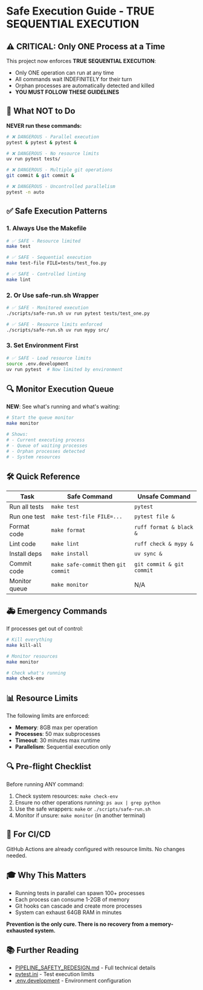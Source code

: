 # Safe Execution Guide - TRUE SEQUENTIAL EXECUTION

## ⚠️ CRITICAL: Only ONE Process at a Time

This project now enforces **TRUE SEQUENTIAL EXECUTION**:
- Only ONE operation can run at any time
- All commands wait INDEFINITELY for their turn
- Orphan processes are automatically detected and killed
- **YOU MUST FOLLOW THESE GUIDELINES**

## 🚨 What NOT to Do

**NEVER run these commands:**
```bash
# ❌ DANGEROUS - Parallel execution
pytest & pytest & pytest &

# ❌ DANGEROUS - No resource limits  
uv run pytest tests/

# ❌ DANGEROUS - Multiple git operations
git commit & git commit &

# ❌ DANGEROUS - Uncontrolled parallelism
pytest -n auto
```

## ✅ Safe Execution Patterns

### 1. Always Use the Makefile
```bash
# ✅ SAFE - Resource limited
make test

# ✅ SAFE - Sequential execution  
make test-file FILE=tests/test_foo.py

# ✅ SAFE - Controlled linting
make lint
```

### 2. Or Use safe-run.sh Wrapper
```bash
# ✅ SAFE - Monitored execution
./scripts/safe-run.sh uv run pytest tests/test_one.py

# ✅ SAFE - Resource limits enforced
./scripts/safe-run.sh uv run mypy src/
```

### 3. Set Environment First
```bash
# ✅ SAFE - Load resource limits
source .env.development
uv run pytest  # Now limited by environment
```

## 🔍 Monitor Execution Queue

**NEW**: See what's running and what's waiting:
```bash
# Start the queue monitor
make monitor

# Shows:
# - Current executing process
# - Queue of waiting processes  
# - Orphan processes detected
# - System resources
```

## 🛠️ Quick Reference

| Task | Safe Command | Unsafe Command |
|------|--------------|----------------|
| Run all tests | `make test` | `pytest` |
| Run one test | `make test-file FILE=...` | `pytest file &` |
| Format code | `make format` | `ruff format & black &` |
| Lint code | `make lint` | `ruff check & mypy &` |
| Install deps | `make install` | `uv sync &` |
| Commit code | `make safe-commit` then `git commit` | `git commit & git commit` |
| Monitor queue | `make monitor` | N/A |

## 🚑 Emergency Commands

If processes get out of control:

```bash
# Kill everything
make kill-all

# Monitor resources
make monitor

# Check what's running
make check-env
```

## 📊 Resource Limits

The following limits are enforced:

- **Memory**: 8GB max per operation
- **Processes**: 50 max subprocesses  
- **Timeout**: 30 minutes max runtime
- **Parallelism**: Sequential execution only

## 🔍 Pre-flight Checklist

Before running ANY command:

1. Check system resources: `make check-env`
2. Ensure no other operations running: `ps aux | grep python`
3. Use the safe wrappers: `make` or `./scripts/safe-run.sh`
4. Monitor if unsure: `make monitor` (in another terminal)

## 📝 For CI/CD

GitHub Actions are already configured with resource limits. No changes needed.

## 🎓 Why This Matters

- Running tests in parallel can spawn 100+ processes
- Each process can consume 1-2GB of memory  
- Git hooks can cascade and create more processes
- System can exhaust 64GB RAM in minutes

**Prevention is the only cure. There is no recovery from a memory-exhausted system.**

## 📚 Further Reading

- [PIPELINE_SAFETY_REDESIGN.md](./PIPELINE_SAFETY_REDESIGN.md) - Full technical details
- [pytest.ini](./pytest.ini) - Test execution limits
- [.env.development](./.env.development) - Environment configuration